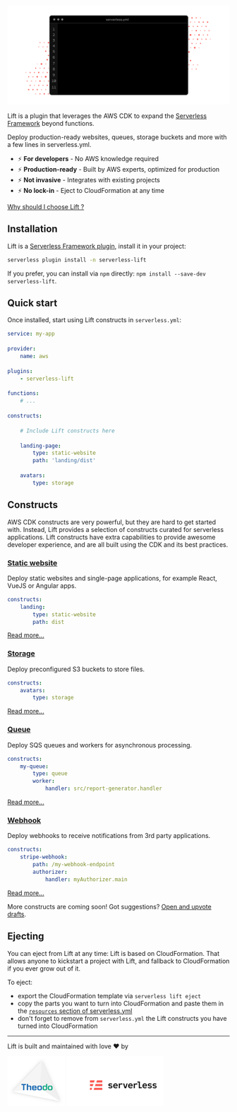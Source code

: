 ![](docs/img/animation.gif)

Lift is a plugin that leverages the AWS CDK to expand the [Serverless Framework](https://www.serverless.com/) beyond functions.

Deploy production-ready websites, queues, storage buckets and more with a few lines in serverless.yml.

- ⚡️ **For developers** - No AWS knowledge required
- ⚡️ **Production-ready** - Built by AWS experts, optimized for production
- ⚡️ **Not invasive** - Integrates with existing projects
- ⚡️ **No lock-in** - Eject to CloudFormation at any time

[Why should I choose Lift ?](docs/comparison.md)

## Installation

Lift is a [Serverless Framework plugin](https://www.serverless.com/plugins/), install it in your project:

```bash
serverless plugin install -n serverless-lift
```

If you prefer, you can install via `npm` directly: `npm install --save-dev serverless-lift`.

## Quick start

Once installed, start using Lift constructs in `serverless.yml`:

```yaml
service: my-app

provider:
    name: aws

plugins:
    - serverless-lift

functions: 
    # ...

constructs:

    # Include Lift constructs here

    landing-page:
        type: static-website
        path: 'landing/dist'

    avatars:
        type: storage
```

## Constructs

AWS CDK constructs are very powerful, but they are hard to get started with. Instead, Lift provides a selection of constructs curated for serverless applications. Lift constructs have extra capabilities to provide awesome developer experience, and are all built using the CDK and its best practices.

### [Static website](docs/static-website.md)

Deploy static websites and single-page applications, for example React, VueJS or Angular apps.

```yaml
constructs:
    landing:
        type: static-website
        path: dist
```

[Read more...](docs/static-website.md)

### [Storage](docs/storage.md)

Deploy preconfigured S3 buckets to store files.

```yaml
constructs:
    avatars:
        type: storage
```

[Read more...](docs/storage.md)

### [Queue](docs/queue.md)

Deploy SQS queues and workers for asynchronous processing.

```yaml
constructs:
    my-queue:
        type: queue
        worker:
            handler: src/report-generator.handler
```

[Read more...](docs/queue.md)

### [Webhook](docs/webhook.md)

Deploy webhooks to receive notifications from 3rd party applications.

```yaml
constructs:
    stripe-webhook:
        path: /my-webhook-endpoint
        authorizer:
            handler: myAuthorizer.main
```

[Read more...](docs/webhook.md)

More constructs are coming soon! Got suggestions? [Open and upvote drafts](https://github.com/getlift/lift/discussions/categories/components).

## Ejecting

You can eject from Lift at any time: Lift is based on CloudFormation. That allows anyone to kickstart a project with Lift, and fallback to CloudFormation if you ever grow out of it.

To eject:

- export the CloudFormation template via `serverless lift eject`
- copy the parts you want to turn into CloudFormation and paste them in the [`resources` section of serverless.yml](https://www.serverless.com/framework/docs/providers/aws/guide/resources/)
- don't forget to remove from `serverless.yml` the Lift constructs you have turned into CloudFormation

---

Lift is built and maintained with love ❤️ by

<a href="https://www.theodo.fr/" title="Theodo"><img src="docs/img/theodo.png" width="130"></a>
<a href="https://www.serverless.com/" title="Serverless"><img src="docs/img/serverless-logo.png" width="220"></a>
